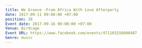 ```yaml
---
title: We Groove -From Africa With Love Afterparty
date: 2017-09-11 09:08:00 +07:00
position: 28
Event date: 2017-09-16 00:00:00 +07:00
Venue: Birdcage
Event URL: https://www.facebook.com/events/471103156600487
Genre: music
---
```


